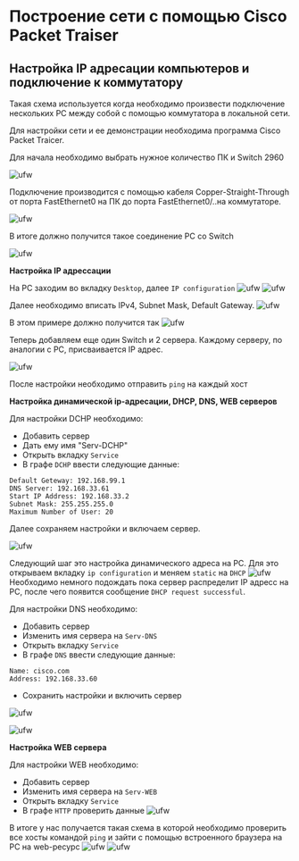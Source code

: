 # ****Построение сети с помощью Cisco Packet Traiser****

## Настройка IP адресации компьютеров и подключение к коммутатору

Такая схема используется когда необходимо произвести подключение нескольких PC между собой с помощью коммутатора в локальной сети.

Для настройки сети и ее демонстрации необходима  программа Cisco Packet Traicer.

Для начала необходимо выбрать нужное количество ПК и Switch 2960

![ufw](https://github.com/PopChop88/PopChop88-Networking-with-Cisco-Packet-Tracer/blob/main/pic/1.png?raw=true)


Подключение производится с помощью кабеля Copper-Straight-Through от порта FastEthernet0 на ПК до порта FastEthernet0/..на коммутаторе.

![ufw](https://github.com/PopChop88/PopChop88-Networking-with-Cisco-Packet-Tracer/blob/main/pic/2.png?raw=true)

В итоге должно получится такое соединение PC со Switch

![ufw](https://github.com/PopChop88/PopChop88-Networking-with-Cisco-Packet-Tracer/blob/main/pic/3.png?raw=true)

**Настройка IP адрессации**

На PC заходим во вкладку `Desktop`, далее `IP configuration`
![ufw](https://github.com/PopChop88/PopChop88-Networking-with-Cisco-Packet-Tracer/blob/main/pic/4.png?raw=true)
![ufw](https://github.com/PopChop88/PopChop88-Networking-with-Cisco-Packet-Tracer/blob/main/pic/5.png?raw=true)

Далее необходимо вписать IPv4, Subnet Mask, Default Gateway.
![ufw](https://github.com/PopChop88/PopChop88-Networking-with-Cisco-Packet-Tracer/blob/main/pic/6.png?raw=true)

В этом примере должно получится так
![ufw](https://github.com/PopChop88/PopChop88-Networking-with-Cisco-Packet-Tracer/blob/main/pic/7.png?raw=true)

Теперь добавляем еще один Switch и 2 сервера. Каждому серверу, по аналогии с PC, присваивается IP адрес.

![ufw](https://github.com/PopChop88/PopChop88-Networking-with-Cisco-Packet-Tracer/blob/main/pic/8.png?raw=true)

После настройки необходимо отправить `ping` на каждый хост

****Настройка динамической ip-адресации, DHCP, DNS, WEB серверов****

Для настройки DCHP необходимо:

* Добавить сервер
* Дать ему имя "Serv-DCHP"
* Открыть вкладку `Service`
* В графе `DCHP` ввести следующие данные:
```
Default Geteway: 192.168.99.1
DNS Server: 192.168.33.61
Start IP Address: 192.168.33.2
Subnet Mask: 255.255.255.0
Maximum Number of User: 20
```
Далее сохраняем настройки и включаем сервер.

![ufw](https://github.com/PopChop88/PopChop88-Networking-with-Cisco-Packet-Tracer/blob/main/pic/10.png?raw=true)

Следующий шаг это настройка динамического адреса на PC. Для это открываем вкладку `ip configuration` и меняем `static` на `DHСP`
![ufw](https://github.com/PopChop88/PopChop88-Networking-with-Cisco-Packet-Tracer/blob/main/pic/12.png?raw=true)
Необходимо немного подождать пока сервер распределит IP адресс на PC, после чего появится сообщение `DHCP request successful`.

Для настройки DNS необходимо:
* Добавить сервер
* Изменить имя сервера на `Serv-DNS`
* Открыть вкладку `Service`
* В графе `DNS` ввести следующие данные:
```
Name: cisco.com
Address: 192.168.33.60
```
* Сохранить настройки и включить сервер

![ufw](https://github.com/PopChop88/PopChop88-Networking-with-Cisco-Packet-Tracer/blob/main/pic/13.png?raw=true)

![ufw](https://github.com/PopChop88/PopChop88-Networking-with-Cisco-Packet-Tracer/blob/main/pic/14.png?raw=true)

**Настройка WEB сервера**

Для настройки WEB необходимо:
* Добавить сервер
* Изменить имя сервера на `Serv-WEB`
* Открыть вкладку `Service`
* В графе `HTTP` проверить данные
![ufw](https://github.com/PopChop88/PopChop88-Networking-with-Cisco-Packet-Tracer/blob/main/pic/15.png?raw=true)

В итоге у нас получается такая схема в которой необходимо проверить все хосты командой `ping` и зайти с помощью встроенного браузера на PC на web-ресурс
![ufw](https://github.com/PopChop88/PopChop88-Networking-with-Cisco-Packet-Tracer/blob/main/pic/16.png?raw=true)
![ufw](https://github.com/PopChop88/PopChop88-Networking-with-Cisco-Packet-Tracer/blob/main/pic/17.png?raw=true)
